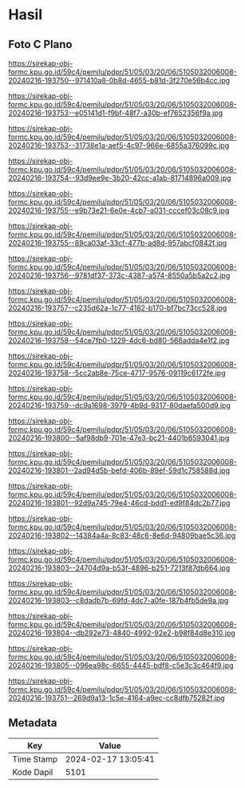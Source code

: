 # Hasil

## Foto C Plano

https://sirekap-obj-formc.kpu.go.id/59c4/pemilu/pdpr/51/05/03/20/06/5105032006008-20240216-193750--971410a8-0b8d-4655-b81d-3f270e56b4cc.jpg

https://sirekap-obj-formc.kpu.go.id/59c4/pemilu/pdpr/51/05/03/20/06/5105032006008-20240216-193753--e05141d1-f9bf-48f7-a30b-ef7652356f9a.jpg

https://sirekap-obj-formc.kpu.go.id/59c4/pemilu/pdpr/51/05/03/20/06/5105032006008-20240216-193753--31738e1a-aef5-4c97-966e-6855a376099c.jpg

https://sirekap-obj-formc.kpu.go.id/59c4/pemilu/pdpr/51/05/03/20/06/5105032006008-20240216-193754--93d9ee9e-3b20-42cc-a1ab-81714896a009.jpg

https://sirekap-obj-formc.kpu.go.id/59c4/pemilu/pdpr/51/05/03/20/06/5105032006008-20240216-193755--e9b73e21-6e0e-4cb7-a031-cccef03c08c9.jpg

https://sirekap-obj-formc.kpu.go.id/59c4/pemilu/pdpr/51/05/03/20/06/5105032006008-20240216-193755--89ca03af-33cf-477b-ad8d-957abcf0842f.jpg

https://sirekap-obj-formc.kpu.go.id/59c4/pemilu/pdpr/51/05/03/20/06/5105032006008-20240216-193756--9781df37-373c-4387-a574-8550a5b5a2c2.jpg

https://sirekap-obj-formc.kpu.go.id/59c4/pemilu/pdpr/51/05/03/20/06/5105032006008-20240216-193757--c235d62a-1c77-4182-b170-bf7bc73cc528.jpg

https://sirekap-obj-formc.kpu.go.id/59c4/pemilu/pdpr/51/05/03/20/06/5105032006008-20240216-193758--54ce7fb0-1229-4dc6-bd80-566adda4e1f2.jpg

https://sirekap-obj-formc.kpu.go.id/59c4/pemilu/pdpr/51/05/03/20/06/5105032006008-20240216-193758--5cc2ab8e-75ce-4717-9576-09119c6172fe.jpg

https://sirekap-obj-formc.kpu.go.id/59c4/pemilu/pdpr/51/05/03/20/06/5105032006008-20240216-193759--dc9a1698-3979-4b9d-9317-80daefa500d9.jpg

https://sirekap-obj-formc.kpu.go.id/59c4/pemilu/pdpr/51/05/03/20/06/5105032006008-20240216-193800--5af98db9-701e-47e3-bc21-4401b6593041.jpg

https://sirekap-obj-formc.kpu.go.id/59c4/pemilu/pdpr/51/05/03/20/06/5105032006008-20240216-193801--2ad94d5b-befd-406b-89ef-59d1c758588d.jpg

https://sirekap-obj-formc.kpu.go.id/59c4/pemilu/pdpr/51/05/03/20/06/5105032006008-20240216-193801--92d9a745-79e4-46cd-bdd1-ed9f84dc2b77.jpg

https://sirekap-obj-formc.kpu.go.id/59c4/pemilu/pdpr/51/05/03/20/06/5105032006008-20240216-193802--14384a4a-8c83-48c6-8e6d-94809bae5c36.jpg

https://sirekap-obj-formc.kpu.go.id/59c4/pemilu/pdpr/51/05/03/20/06/5105032006008-20240216-193803--24704d9a-b53f-4896-b251-7213f87db664.jpg

https://sirekap-obj-formc.kpu.go.id/59c4/pemilu/pdpr/51/05/03/20/06/5105032006008-20240216-193803--c8dadb7b-69fd-4dc7-a0fe-187b4fb5de9a.jpg

https://sirekap-obj-formc.kpu.go.id/59c4/pemilu/pdpr/51/05/03/20/06/5105032006008-20240216-193804--db292e73-4840-4992-92e2-b98f84d8e310.jpg

https://sirekap-obj-formc.kpu.go.id/59c4/pemilu/pdpr/51/05/03/20/06/5105032006008-20240216-193805--096ea98c-6655-4445-bdf8-c5e3c3c464f9.jpg

https://sirekap-obj-formc.kpu.go.id/59c4/pemilu/pdpr/51/05/03/20/06/5105032006008-20240216-193751--269d9a13-1c5e-4164-a9ec-cc8dfb75282f.jpg


## Metadata

| Key        | Value               |
| ---------- | ------------------- |
| Time Stamp | 2024-02-17 13:05:41 |
| Kode Dapil | 5101                |



